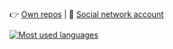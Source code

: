 👉 [Own repos](https://github.com/d9k?tab=repositories) | 🐢 [Social network account](https://vk.com/d9kd9k)

[![Most used languages](https://github-readme-stats.vercel.app/api/top-langs/?username=d9k&langs_count=10&theme=dark&hide=Rich%20Text%20Format,CoffeeScript,HTML,Scheme,Ruby,Emacs%20Lisp)](https://github.com/anuraghazra/github-readme-stats#top-languages-card)
